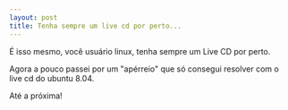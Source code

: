 ```yaml
---
layout: post
title: Tenha sempre um live cd por perto...
---
```


É isso mesmo, você usuário linux, tenha sempre um Live CD por perto.

Agora a pouco passei por um "apérreio" que só consegui resolver com o live cd do ubuntu 8.04.

Até a próxima!
